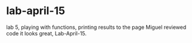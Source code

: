 # lab-april-15
lab 5, playing with functions, printing results to the page
Miguel reviewed code it looks great, Lab-April-15. 
